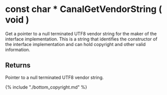 # const char * CanalGetVendorString ( void  )

Get a pointer to a null terminated UTF8 vendor string for the maker of the interface implementation. This is a string that identifies the constructor of the interface implementation and can hold copyright and other valid information.

## Returns

Pointer to a null terminated UTF8 vendor string.

{% include "./bottom_copyright.md" %}